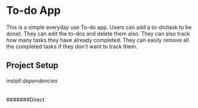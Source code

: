 # To-do App
This is a simple everyday use To-do app. Users can add a to-do(task to be done). They can edit the to-dos and delete them also. They can also track how many tasks they have already completed. They can easily remove all the completed tasks if they don't want to track them.

## Project Setup
###### install dependencies
#######Direct <script> Include



